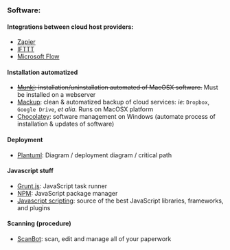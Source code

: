 ### Software:

#### Integrations between cloud host providers:
- [Zapier](https://zapier.com/apps/bitbucket/integrations/dropbox)
- [IFTTT](https://ifttt.com/)
- [Microsoft Flow](https://flow.microsoft.com/)
#### Installation automatized
- ~~[Munki](https://www.munki.org/munki/): installation/uninstallation automated of MacOSX software.~~ Must be installed on a webserver
- [Mackup](https://github.com/lra/mackup/): clean & automatized backup of cloud services: _ie_: `Dropbox`, `Google Drive`, _et alia_. Runs on MacOSX platform
- [Chocolatey](https://chocolatey.org/): software management on Windows (automate process of installation & updates of software)
#### Deployment			
- [Plantuml](http://www.plantuml.com/plantuml/uml/):  Diagram / deployment diagram / critical path
#### Javascript stuff	
- [Grunt.js](https://gruntjs.com/): JavaScript task runner
- [NPM](https://www.npmjs.com/): JavaScript package manager
- [Javascript scripting](https://www.javascripting.com/): source of the best JavaScript libraries, frameworks, and plugins
#### Scanning (procedure)	
- [ScanBot](https://scanbot.io/en/index.html): scan, edit and manage all of your paperwork
